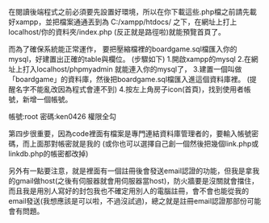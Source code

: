 在閱讀後端程式之前必須要先設置好環境，所以在你下載這些.php檔之前請先載好xampp，並把檔案通通丟到為  C:/xampp/htdocs/  之下，在網址上打上localhost/你的資料夾/index.php (反正就是路徑啦)就能預覽首頁了。

而為了確保系統能正常運作，
要把壓縮檔裡的boardgame.sql檔匯入你的mysql，好建置出正確的table與欄位。
(步驟如下)
1.開啟xampp的mysql
2.在網址上打入localhost/phpmyadmin 就能連入你的mysql了，
3.建置一個叫做「boardgame」的資料庫，然後把boardgame.sql檔匯入進這個資料庫裡。
  (提醒名字不能亂改因為程式會連不到)
4.按左上角房子icon(首頁)，找到使用者帳號，新增一個帳號。

  帳號:root
  密碼:ken0426
  權限全勾   
  
  第四步很重要，因為code裡面有檔案是專門連結資料庫管理者的，要輸入帳號密碼，而上面那對帳密就是我的
  (或你也可以選擇自己創一個然後把幾個link.php或linkdb.php的帳密都改掉)


另外有一點要注意，就是裡面有一個註冊後會發送email認證的功能，但我是拿我的gmail做host(之後有伺服器就會用伺服器當host)，防火牆要是沒關就會擋住，而且我是用別人寫好的封包我也不確定用別人的電腦註冊，會不會也能從我的email發送(我想應該是可以啦，不過沒試過)，總之就是註冊email認證那部份可能會有問題。

